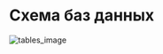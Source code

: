 # Схема баз данных
![tables_image](https://www.plantuml.com/plantuml/png/lLPVR_es57tFf_3uIGEa5hHE_RCAeRAMTKWhhLhOzXOvyGrOn3Po75g4-jrdJ4Xj_hXLQTS-jEIUwznppiqXLvd2KkKiHLay1WR1JmGIoW5D9MLOpiC9p6ilTTIAsgrOf49U_eWkBiv-qHz_rgLsgsckjj5Bgncro-v4IA0ZNdONhTZyRBMMRVf2phZT0SdoLtSm81GVIuY59BjQ5OvIM7O2LrJDqGjgjL1jS8IUnrH17RNRGJ35yGIF05KUHAOob86SqHWgw4U2ar-ZiqKGeE8S0wZhmZdWy_E5leuSHQQw7b9IlqJ3OU_6b8-FpP-2GYou0guqOD3zTs1NADCZX2db4rtyk_Du_MVdiNPoUbgtGTCyIcas3WbMe64tdK5tqBlhsf0Kwn6O83IPhn2T4c6hZtCr5jAPzRMaUIqO0sunHTjKOuFv1Dll9-82N4ySdeymJIbuQMxHiuxtw60ZfBxBF5J2dM2rQwr60wtLlaGLL0nRqO1Yk2r8UKC7rMYq7TJwffKWUBKs_4bXPyCVS0gt4e2ZHQdAFrZ5OwFA7H2QioUj1nyPb5-WBV-nShrrTSap-BHlE5PKyE-PiIZ0RBMwtVxmhbPDwGIgHwXAQBR-Lm8JCwZMlv3O7v829_yZBKp88LGIC-y6cMRLpKkpStvA7m_Gv-LoXh783ObUtqcLfJFxQjguYQTSF5Lk-R2yCWZ7tc46ygDoEF9_iH2Uid4WsrUKCB8ai0c-EMq2gtn2DqBDAB07Lf2jR9zM99Bth0BadbHjEkbdEkplzpWw-UqKBHo3UZmHsfudd3B1TrlYtT1KZ2ZtVOVZBFEKWM6QlbVN_l24IWRBENw_l__BCKa8vLxsUkUGVv0YeIaSmb_FfItYc867HOhzc0-_4Os04v0UG4Ib6lk95wdh8UtbQxg1X7iZTugf1E8K3uvP5p2I8f--rP6Gg7_Vtw1vkmJvM1QdUBY-uvY4LOoIqAJ8ZYKSKmBXYiwkCir2axHnEACPrKFlmCGIiBBajbDe_VoQGB3ssOqN5rQulm-YNwnioDeA0refkddAMaRpwdMbh-Oi3Vu3)
